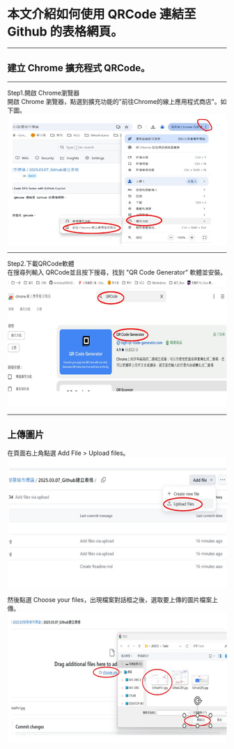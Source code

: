 # 本文介紹如何使用 QRCode 連結至 Github 的表格網頁。


-----
## 建立 Chrome 擴充程式 QRCode。
-----
Step1.開啟 Chrome瀏覽器 <br>
開啟 Chrome 瀏覽器，點選到擴充功能的"前往Chrome的線上應用程式商店"。如下圖。<br>
<img src="GithubQR1.jpg" width="600" Height="300" />
<br>

-----
Step2.下載QRCode軟體 <br>
在搜尋列輸入 QRCode並且按下搜尋，找到 "QR Code Generator" 軟體並安裝。<br>
<img src="GithubQR2.jpg" width="600" Height="300" />
<br>

-----

## 上傳圖片
在頁面右上角點選 Add File > Upload files。 <br>
<img src="GithubPic1.jpg" width="600" Height="300" />
<br>

然後點選 Choose your files，出現檔案對話框之後，選取要上傳的圖片檔案上傳。 <br>
<img src="GithubPic2.jpg" width="600" Height="300" />
<br>






